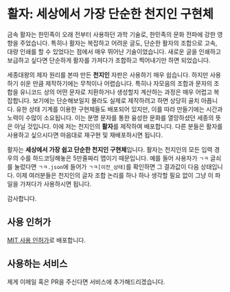 # 활자: 세상에서 가장 단순한 천지인 구현체

금속 활자는 한민족이 오래 전부터 사용하던 과학 기술로, 한민족의 문화 전파에 강한 영향을 주었습니다.
특히나 활자는 복잡하고 어려운 글도, 단순한 활자의 조합으로 고속, 대량 인쇄를 할 수 있었다는 점에서 매우 뛰어난 기술이었습니다.
새로운 글을 인쇄하고 보급하고 싶다면 단순하게 활자를 가져다가 조합하고 찍어내기만 하면 되었습니다.

세종대왕의 제자 원리를 본따 만든 **천지인** 자판은 사용하기 매우 쉽습니다.
하지만 사용하기 쉬운 만큼 제작하기에는 무척이나 어렵습니다.
특히나 자모음의 조합과 문자의 조합을 유니코드 상의 어떤 문자로 치환하거나 생성할지 계산하는 과정은 매우 어렵고 복잡합니다.
보기에는 단순해보일지 몰라도 실제로 제작하려고 하면 상당히 골치 아픕니다.
유한 상태 기계를 이용한 구현체들도 배포되어 있지만, 이를 따라 만들기에는 시간과 노력이 수많이 소요됩니다.
이는 분명 문자를 통한 융성한 문화를 열망하셨던 세종의 뜻은 아닐 것입니다.
이에 저는 천지인의 **활자**를 제작하여 배포합니다.
다른 분들은 활자를 사용하고 싶으시다면 마음대로 재구현 및 재배포하시면 됩니다.

활자는 **세상에서 가장 쉽고 단순한 천지인 구현체**입니다.
활자는 천지인의 모든 입력 경우의 수를 하드코딩해놓은 5만줄짜리 맵이기 때문입니다.
예를 들어 사용자가 `ㄱㅋ` 글쇠를 눌렀다면 `ㄱㅋ.json`에 들어가 `ㄱㅋ[이전_상태]`를 확인하면 그 결과값이 다음 상태입니다.
이제 여러분들은 천지인의 글자 조합 논리를 하나 하나 생각할 필요 없이 그냥 이 파일을 가져다가 사용하시면 됩니다.

감사합니다.

## 사용 인허가

[MIT 사용 인허가](LICENSE.md)로 배포합니다.

## 사용하는 서비스

제게 이메일 혹은 PR을 주신다면 서비스에 추가해드리겠습니다.
